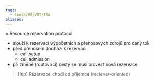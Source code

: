 ```yaml
---
tags:
  - škola/VŠ/VUT/ISA
aliases:
---
```

= Resource reservation protocol

- slouží k rezervaci výpočetních a přenosových zdrojů pro daný tok
- před přenosem dochází k rezervaci
	- call setup
	- call admission
- při změně (routovací) cesty se musí provést nová rezervace


> [!tip] Rezervace chodí od příjemce (reciever-oriented)

